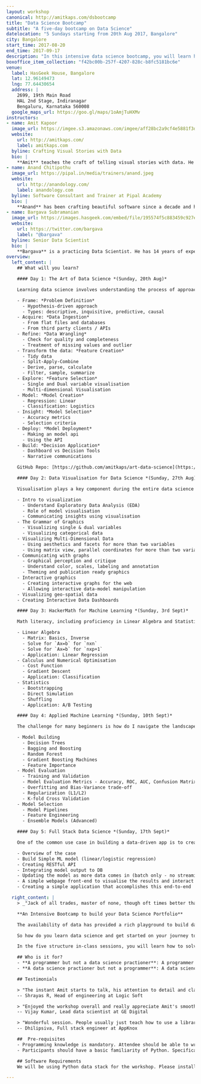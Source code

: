 ```yaml
---
layout: workshop
canonical: http://amitkaps.com/dsbootcamp
title: "Data Science Bootcamp"
subtitle: "A five-day bootcamp on Data Science"
datelocation: "5 Sundays starting from 20th Aug 2017, Bangalore"
city: Bangalore
start_time: 2017-08-20
end_time: 2017-09-17
description: "In this intensive data science bootcamp, you will learn how to solve business problem using data science (the art of data science), the principle and application of data visualisation (Data Visualisation for Data Science), the math behind machine learning in a hacker’s way (HackerMath for ML), using machine learning in an applied context (Applied ML) and finally how to create a data-driven product (FullStack Data Science)."
boxoffice_item_collection: "f42bc00b-257f-4207-828c-b8fc5181bc6e"
venue:
  label: HasGeek House, Bangalore
  lat: 12.96149473
  lng: 77.64430654
  address: |
    2699, 19th Main Road
    HAL 2nd Stage, Indiranagar
    Bengaluru, Karnataka 560008
  google_maps_url: https://goo.gl/maps/1oAmjTuHXMv
instructors:
- name: Amit Kapoor
  image_url: https://imgee.s3.amazonaws.com/imgee/aff28bc2a9cf4e5881f3dd51d56d53b7.jpeg
  website:
    url: http://amitkaps.com/
    label: amitkaps.com
  byline: Crafting Visual Stories with Data
  bio: |
    **Amit** teaches the craft of telling visual stories with data. He conducts workshops and trainings on Data Science in Python and R, as well as on Data Visualisation topics. His background is in strategy consulting having worked with AT Kearney in India, then with Booz & Company in Europe and more recently for startups in Bangalore. He did his B.Tech in Mechanical Engineering from IIT, Delhi and PGDM (MBA) from IIM, Ahmedabad. You can find more about him at [amitkaps.com](http://amitkaps.com/) and tweet him at [@amitkaps](https://twitter.com/amitkaps).
- name: Anand Chitipothu
  image_url: https://pipal.in/media/trainers/anand.jpeg
  website:
    url: http://anandology.com/
    label: anandology.com
  byline: Software Consultant and Trainer at Pipal Academy
  bio: |
    **Anand** has been crafting beautiful software since a decade and half. He’s now building a data science platform, [rorodata](http://www.rorodata.com/), which he recently co-founded. He regularly conducts advanced programming courses through [Pipal Academy](https://pipal.in/trainers/anand/). He is co-author of [web.py](http://webpy.org/), a micro web framework in Python. He has worked at Strand Life Sciences and Internet Archive.
- name: Bargava Subramanian
  image_url: https://images.hasgeek.com/embed/file/195574f5c883459c927ecfdef066715c
  website:
    url: https://twitter.com/bargava
    label: "@bargava"
  byline: Senior Data Scientist
  bio: |
    **Bargava** is a practicing Data Scientist. He has 14 years of experience delivering business analytics solutions to Investment Banks, Entertainment Studios and High-Tech companies. He has given talks and conducted workshops on Data Science, Machine Learning, Deep Learning and Optimization in Python and R. He has a Masters in Statistics from University of Maryland, College Park, USA. He is an ardent NBA fan. You can tweet to him at [@bargava](https://twitter.com/bargava).
overview:
  left_content: |
    ## What will you learn?

    #### Day 1: The Art of Data Science *(Sunday, 20th Aug)*

    Learning data science involves understanding the process of approaching a business problem and going through a series of structured steps to find a decision solution. There is both structure and art to the whole process. This goal of this day is to enable you to understand the end-to-end data science process through a case-driven approach.

    - Frame: *Problem Definition*
      - Hypothesis-driven approach
      - Types: descriptive, inquisitive, predictive, causal
    - Acquire: *Data Ingestion*
      - From flat files and databases
      - From third party clients / APIs
    - Refine: *Data Wrangling*
      - Check for quality and completeness
      - Treatment of missing values and outlier
    - Transform the data: *Feature Creation*
      - Tidy data
      - Split-Apply-Combine
      - Derive, parse, calculate
      - Filter, sample, summarize
    - Explore: *Feature Selection*
      - Single and Dual variable visualisation
      - Multi-dimensional Visualisation
    - Model: *Model Creation*
      - Regression: Linear
      - Classification: Logistics
    - Insight: *Model Selection*
      - Accuracy metrics
      - Selection criteria
    - Deploy: *Model Deployment*
      - Making an model api
      - Using the API
    - Build: *Decision Application*
      - Dashboard vs Decision Tools
      - Narrative communications

    GitHub Repo: [https://github.com/amitkaps/art-data-science](https://github.com/amitkaps/art-data-science)

    #### Day 2: Data Visualisation for Data Science *(Sunday, 27th Aug)*

    Visualisation plays a key component during the entire data science process - in exploratory data analysis, model visualisation as well as in communicating the results through a narrative or a dashboard. This goal of this day is to help you gain a deeper understanding on the art and science of data visualisation.

    - Intro to visualization
      - Understand Exploratory Data Analysis (EDA)
      - Role of model visualisation
      - Communicating insights using visualisation
    - The Grammar of Graphics
      - Visualizing single & dual variables
      - Visualizing categorical data
    - Visualizing Multi-Dimensional Data
      - Using aesthetics and facets for more than two variables
      - Using matrix view, parallel coordinates for more than two variables
    - Communicating with graphs
      - Graphical perception and critique
      - Understand color, scales, labeling and annotation
      - Theming and publication ready graphics
    - Interactive graphics
      - Creating interactive graphs for the web
      - Allowing interactive data-model manipulation
    - Visualizing geo-spatial data
    - Creating Interactive Data Dashboards

    #### Day 3: HackerMath for Machine Learning *(Sunday, 3rd Sept)*

    Math literacy, including proficiency in Linear Algebra and Statistics, is a must for anyone learning data science. The goal of this day is to introduce the key concepts from these domains that get used repeatedly in data science applications. Our approach is what we call the “Hacker’s way”. Instead of going back to formulae and proofs, we will teach the concepts by writing code and in practical applications. Concepts don’t remain sticky if the usage is not made apparent.

    - Linear Algebra
      - Matrix: Basics, Inverse
      - Solve for `Ax=b` for `nxn`
      - Solve for `Ax=b` for `nxp+1`
      - Application: Linear Regression
    - Calculus and Numerical Optimisation
      - Cost Function
      - Gradient Descent
      - Application: Classification
    - Statistics
      - Bootstrapping
      - Direct Simulation
      - Shuffling
      - Application: A/B Testing

    #### Day 4: Applied Machine Learning *(Sunday, 10th Sept)*

    The challenge for many beginners is how do I navigate the landscape of possible ML models and then how do I choose the right model. The goal of this day is to go deeper in to the model building, evaluation and selection process. Real-life case studies are used to teach the various algorithms and techniques. The focus will be on applications, rather than on exposition of the various algorithms.

    - Model Building
      - Decision Trees
      - Bagging and Boosting
      - Random Forest
      - Gradient Boosting Machines
      - Feature Importance
    - Model Evaluation
      - Training and Validation
      - Model Evaluation Metrics - Accuracy, ROC, AUC, Confusion Matrix etc.
      - Overfitting and Bias-Variance trade-off
      - Regularization (L1/L2)
      - K-fold Cross Validation
    - Model Selection
      - Model Pipelines
      - Feature Engineering
      - Ensemble Models (Advanced)

    #### Day 5: Full Stack Data Science *(Sunday, 17th Sept)*

    One of the common use case in building a data-driven app is to create an API and provide seamless integration with other business applications like a dashboard. This goal of this day is on building a basic understanding of server-side programming and front-end application, and allowing you to start creating a data-product from your ML models.

    - Overview of the case
    - Build Simple ML model (linear/logistic regression)
    - Creating RESTful API
    - Integrating model output to DB
    - Updating the model as more data comes in (batch only - no streaming)
    - A simple webpage front-end to visualise the results and interact with the API.
    - Creating a simple application that accomplishes this end-to-end

  right_content: |
    > _"Jack of all trades, master of none, though oft times better than master of one."_

    **An Intensive Bootcamp to build your Data Science Portfolio**

    The availability of data has provided a rich playground to build data-driven products to help take business decisions. Whether you want to predict the resale value of an second hand car, classify whether a customer will default on a loan product, or  recommend which product a user is likely to buy next - they all use data science and machine learning in the process. The ability to take a business problem, frame it as as an analytical problem and then provide a solution to the business to take decisions on it, has become an important skill to learn.

    So how do you learn data science and get started on your journey to build data-driven product. Over the last three years, we have helped multiple organisation and professionals get started on learning data science - and have also written and talked about [learning data science](http://amitkaps.com/learning-data-science). There are two basic tenets on which we wanted to design the bootcamp. First, we want to cover the fundamental topics in data science through in-person structured sessions to so you can grok the concepts. Second, we want to provide enough elapsed time in between these sessions, so that the concepts learned can be consolidated by practice and allow you to start building your own data science portfolio.

    In the five structure in-class sessions, you will learn how to solve business problem using data science (the art of data science), the principle and application of data visualisation (Data Visualisation for Data Science), the math behind machine learning in a hacker's way (HackerMath for ML), using machine learning in an applied context (Applied ML) and finally how to create a data-driven product (FullStack Data Science). Between these classes, you will be working on a different data-set and applying what you have learned in the class. This way during the boot camp, you would have started to build your own personal data science portfolio. Support for answering your queries as well as peer-to-peer learning will be provided through the use of messaging platform like Slack.

    ## Who is it for?
    - **A programmer but not a data science practioner**: A programmer with experience in server-side or front-end development and maybe has some familiarity with doing data analysis. You could be looking to transition in to building data driven products or a create a richer product experience with data.
    - **A data science practioner but not a programmer**: A data science newbie with some experience in doing data analysis, preferably in a scripting language (R/Python/Scala), but wants to get a deeper and a more richer experience in data science.

    ## Testimonials

    > "The instant Amit starts to talk, his attention to detail and clarity of thought is unmissable. Having learnt from him, I've always been astounded by the amount of effort that he puts into his content. And when he presents this content, it is understandable, relatable and the delivery is on point. I wouldn't think twice about attending a workshop that he conducts. A total value for money and time."
    -- Shrayas R, Head of engineering at Logic Soft

    > "Enjoyed the workshop overall and really appreciate Amit's smooth coordinating skills, alongside actual Data science skill sets in teaching."
    -- Vijay Kumar, Lead data scientist at GE Digital

    > "Wonderful session. People usually just teach how to use a library. But, Amit and Bargava taught how to approach the problem."
    -- Dhilipsiva, Full stack engineer at AppKnox

    ##  Pre-requisites
    - Programming knowledge is mandatory. Attendee should be able to write conditional statements, use loops, be comfortable writing functions and be able to understand code snippets and come up with programming logic.
    - Participants should have a basic familiarity of Python. Specifically, we expect participants to know the first three sections from this: [http://anandology.com/python-practice-book/](http://anandology.com/python-practice-book/)

    ## Software Requirements
    We will be using Python data stack for the workshop. Please install Ananconda for Python 3.5 for the workshop. Additional requirement will be communicated to participants.

---
```

